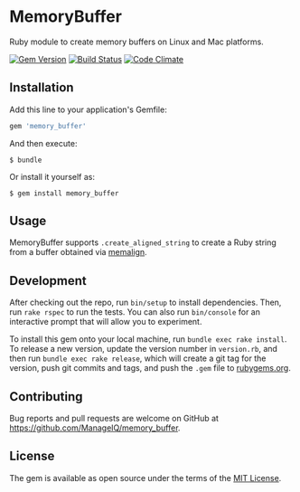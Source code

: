 # MemoryBuffer

Ruby module to create memory buffers on Linux and Mac platforms.

[![Gem Version](https://badge.fury.io/rb/memory_buffer.svg)](http://badge.fury.io/rb/memory_buffer)
[![Build Status](https://travis-ci.org/ManageIQ/memory_buffer.svg)](https://travis-ci.org/ManageIQ/memory_buffer)
[![Code Climate](http://img.shields.io/codeclimate/github/ManageIQ/memory_buffer.svg)](https://codeclimate.com/github/ManageIQ/memory_buffer)

## Installation

Add this line to your application's Gemfile:

```ruby
gem 'memory_buffer'
```

And then execute:

    $ bundle

Or install it yourself as:

    $ gem install memory_buffer

## Usage

MemoryBuffer supports `.create_aligned_string` to create a Ruby string from a buffer obtained via [memalign](http://linux.die.net/man/3/memalign).

## Development

After checking out the repo, run `bin/setup` to install dependencies. Then, run `rake rspec` to run the tests. You can also run `bin/console` for an interactive prompt that will allow you to experiment.

To install this gem onto your local machine, run `bundle exec rake install`. To release a new version, update the version number in `version.rb`, and then run `bundle exec rake release`, which will create a git tag for the version, push git commits and tags, and push the `.gem` file to [rubygems.org](https://rubygems.org).

## Contributing

Bug reports and pull requests are welcome on GitHub at https://github.com/ManageIQ/memory_buffer.

## License

The gem is available as open source under the terms of the [MIT License](http://opensource.org/licenses/MIT).

